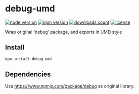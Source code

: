 # debug-umd

[![node version](https://img.shields.io/node/v/debug-umd.svg)](https://www.npmjs.com/package/debug-umd)
[![npm version](https://badge.fury.io/js/debug-umd.svg)](https://badge.fury.io/js/debug-umd)
[![downloads count](https://img.shields.io/npm/dt/debug-umd.svg)](https://www.npmjs.com/package/debug-umd)
[![license](https://img.shields.io/npm/l/debug-umd.svg)](https://piecioshka.mit-license.org)

Wrap original 'debug' package, and exports in UMD style

## Install

```bash
npm install debug-umd
```

## Dependencies

Use https://www.npmjs.com/package/debug as original library.
